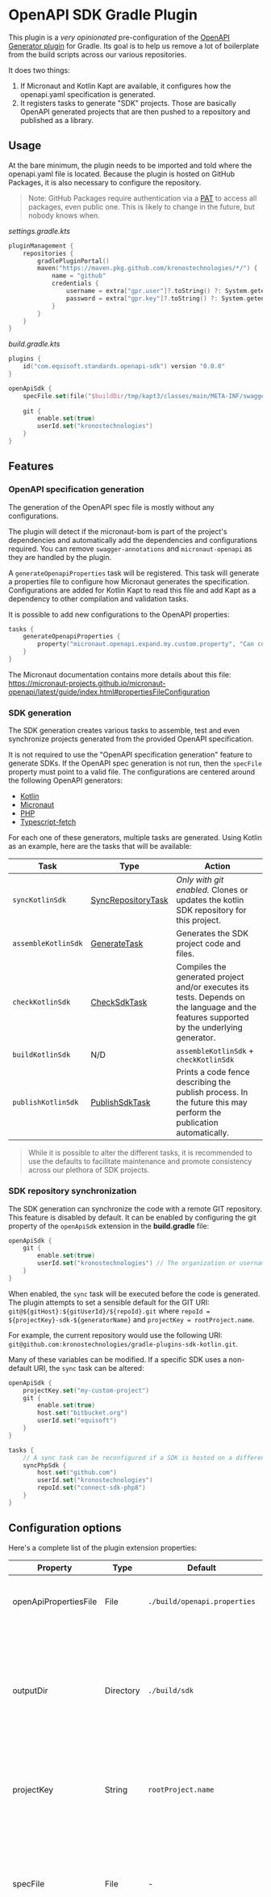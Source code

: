 # OpenAPI SDK Gradle Plugin

This plugin is a _very opinionated_ pre-configuration of
the [OpenAPI Generator plugin](https://github.com/OpenAPITools/openapi-generator/) for Gradle. Its goal is to help us
remove a lot of boilerplate from the build scripts across our various repositories.

It does two things:

1. If Micronaut and Kotlin Kapt are available, it configures how the openapi.yaml specification is generated.
2. It registers tasks to generate "SDK" projects. Those are basically OpenAPI generated projects that are then pushed to
   a repository and published as a library.

## Usage

At the bare minimum, the plugin needs to be imported and told where the openapi.yaml file is located. Because the plugin
is hosted on GitHub Packages, it is also necessary to configure the repository.

> Note: GitHub Packages require authentication via a [PAT](https://github.com/settings/tokens/new?description=GPR%20read-only&scopes=read:packages) to access all packages, even public one. This is likely to change in the future, but nobody knows when.

*settings.gradle.kts*

```kotlin
pluginManagement {
    repositories {
        gradlePluginPortal()
        maven("https://maven.pkg.github.com/kronostechnologies/*/") {
            name = "github"
            credentials {
                username = extra["gpr.user"]?.toString() ?: System.getenv("GPR_USER") ?: System.getenv("GHCR_USER")
                password = extra["gpr.key"]?.toString() ?: System.getenv("GPR_TOKEN") ?: System.getenv("GHCR_TOKEN")
            }
        }
    }
}
```

*build.gradle.kts*

```kotlin
plugins {
    id("com.equisoft.standards.openapi-sdk") version "0.0.0"
}

openApiSdk {
    specFile.set(file("$buildDir/tmp/kapt3/classes/main/META-INF/swagger/name-$version.yml"))
    
    git {
        enable.set(true)
        userId.set("kronostechnologies")
    }
}
```

## Features

### OpenAPI specification generation

The generation of the OpenAPI spec file is mostly without any configurations.

The plugin will detect if the micronaut-bom is part of the project's dependencies and automatically add the dependencies
and configurations required. You can remove `swagger-annotations` and `micronaut-openapi` as they are handled by the
plugin.

A `generateOpenapiProperties` task will be registered. This task will generate a properties file to configure how
Micronaut generates the specification. Configurations are added for Kotlin Kapt to read this file and add Kapt as a
dependency to other compilation and validation tasks.

It is possible to add new configurations to the OpenAPI properties:

```kotlin
tasks {
    generateOpenapiProperties {
        property("micronaut.openapi.expand.my.custom.property", "Can contain whatever I want")
    }
}
```

The Micronaut documentation contains more details about this
file: https://micronaut-projects.github.io/micronaut-openapi/latest/guide/index.html#propertiesFileConfiguration

### SDK generation

The SDK generation creates various tasks to assemble, test and even synchronize projects generated from the provided
OpenAPI specification.

It is not required to use the "OpenAPI specification generation" feature to generate SDKs. If the OpenAPI spec
generation is not run, then the `specFile` property must point to a valid file. The configurations are centered around the following OpenAPI generators:

- [Kotlin](https://openapi-generator.tech/docs/generators/kotlin/)
- [Micronaut](https://github.com/kronostechnologies/micronaut-project-openapi-generator)
- [PHP](https://openapi-generator.tech/docs/generators/php/)
- [Typescript-fetch](https://openapi-generator.tech/docs/generators/typescript-fetch/)

For each one of these generators, multiple tasks are generated. Using Kotlin as an example, here are the tasks that will
be available:

| Task | Type | Action |
| --- | --- | --- |
| `syncKotlinSdk` | [SyncRepositoryTask](. "com.equisoft.standards.gradle.openapisdk.tasks.SyncRepositoryTask") | *Only with git enabled.* Clones or updates the kotlin SDK repository for this project. |
| `assembleKotlinSdk` | [GenerateTask](. "org.openapitools.generator.gradle.plugin.tasks.GenerateTask") | Generates the SDK project code and files. |
| `checkKotlinSdk` | [CheckSdkTask](. "com.equisoft.standards.gradle.openapisdk.tasks.CheckSdkTask") | Compiles the generated project and/or executes its tests. Depends on the language and the features supported by the underlying generator. |
| `buildKotlinSdk` | N/D | `assembleKotlinSdk` + `checkKotlinSdk` |
| `publishKotlinSdk` | [PublishSdkTask](. "com.equisoft.standards.gradle.openapisdk.tasks.PublishSdkTask") | Prints a code fence describing the publish process. In the future this may perform the publication automatically. |

> While it is possible to alter the different tasks, it is recommended to use the defaults to facilitate maintenance and promote consistency across our plethora of SDK projects.

### SDK repository synchronization

The SDK generation can synchronize the code with a remote GIT repository. This feature is disabled by default. It can be enabled by configuring the git property of the `openApiSdk` extension in the **build.gradle** file:

```kotlin
openApiSdk {
    git {
        enable.set(true)
        userId.set("kronostechnologies") // The organization or username in the repository path
    }
}
```

When enabled, the `sync` task will be executed before the code is generated. The plugin attempts to set a sensible
default for the GIT URI: `git@${gitHost}:${gitUserId}/${repoId}.git` where `repoId = ${projectKey}-sdk-${generatorName}`
and `projectKey = rootProject.name`.

For example, the current repository would use the following
URI: `git@github.com:kronostechnologies/gradle-plugins-sdk-kotlin.git`.

Many of these variables can be modified. If a specific SDK uses a non-default URI, the `sync` task can be altered:

```kotlin
openApiSdk {
    projectKey.set("my-custom-project")
    git {
        enable.set(true)
        host.set("bitbucket.org")
        userId.set("equisoft")
    }
}

tasks {
    // A sync task can be reconfigured if a SDK is hosted on a different repo than the defaults. 
    syncPhpSdk {
        host.set("github.com")
        userId.set("kronostechnologies")
        repoId.set("connect-sdk-php8")
    }
}

```

## Configuration options

Here's a complete list of the plugin extension properties:

| Property | Type | Default | Description |
| --- | --- | --- | --- |
| openApiPropertiesFile | File | `./build/openapi.properties` | The file to write the OpenAPI generation configs to.
| outputDir | Directory | `./build/sdk` | The directory where the SDK projects are generated. Each SDK is generated in a sub-directory under this path.
| projectKey | String | `rootProject.name` | Used in various places to guess the name of the generated projects.
| specFile | File | - | The OpenAPI yaml specification. Used by the spec generator as an output and by the SDK generators as an input. 
| swaggerVersion | File | - | Use this specific version for the `swagger-annotations` dependency. Otherwise uses the version configured by `micronaut-bom`.
| git.enable | Boolean | `false` | Enable the sync and publish SDK tasks.
| git.host | String | `github.com` | The GIT host used to generate the repository URI.
| git.userId | String | - | The GIT organization or user name used to generate the repository URI.
